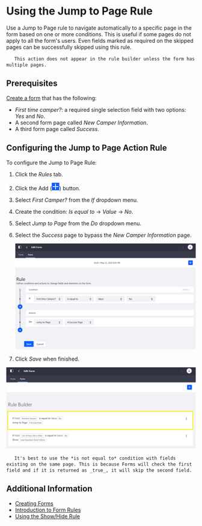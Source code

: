 # Using the Jump to Page Rule

Use a Jump to Page rule to navigate automatically to a specific page in the form based on one or more conditions. This is useful if some pages do not apply to all the form's users. Even fields marked as required on the skipped pages can be successfully skipped using this rule.

```important::
   This action does not appear in the rule builder unless the form has multiple pages.
```

## Prerequisites

[Create a form](../../creating-forms.md) that has the following:

* _First time camper?_: a required single selection field with two options: _Yes_ and _No_.
* A second form page called _New Camper Information_.
* A third form page called _Success_.

## Configuring the Jump to Page Action Rule

To configure the Jump to Page Rule:

1. Click the _Rules_ tab.
1. Click the Add (![Add](../../../../../images/icon-add.png)) button.
1. Select _First Camper?_ from the _If_ dropdown menu.
1. Create the condition: _Is equal to_ &rarr; _Value_ &rarr; _No_.
1. Select _Jump to Page_ from the _Do_ dropdown menu.
1. Select the _Success_ page to bypass the _New Camper Information_ page.

     ![Create the conditions and action.](./using-the-jump-to-page-rule/images/01.png)

1. Click _Save_ when finished.

![View the completed rule](./using-the-jump-to-page-rule/images/02.png)

```note::
   It's best to use the *is not equal to* condition with fields existing on the same page. This is because Forms will check the first field and if it is returned as _true_, it will skip the second field.
```

## Additional Information

* [Creating Forms](../../creating-forms.md)
* [Introduction to Form Rules](./form-rules-overview.md)
* [Using the Show/Hide Rule](./using-the-show-hide-rule.md)
